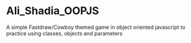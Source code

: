 # Ali_Shadia_OOPJS
A simple Fastdraw/Cowboy themed game in object oriented javascript to practice using classes, objects and parameters 
